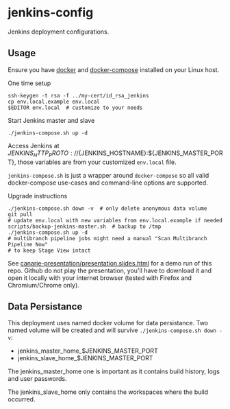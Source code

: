 # jenkins-config
Jenkins deployment configurations.

## Usage

Ensure you have [docker](https://www.docker.com/) and
[docker-compose](https://docs.docker.com/compose/) installed on your Linux
host.

One time setup
```
ssh-keygen -t rsa -f ../my-cert/id_rsa_jenkins
cp env.local.example env.local
$EDITOR env.local  # customize to your needs
```

Start Jenkins master and slave
```
./jenkins-compose.sh up -d
```

Access Jenkins at
${JENKINS_HTTP_PROTO}://${JENKINS_HOSTNAME}:${JENKINS_MASTER_PORT},
those variables are from your customized `env.local` file.

`jenkins-compose.sh` is just a wrapper around `docker-compose` so all valid
docker-compose use-cases and command-line options are supported.

Upgrade instructions
```shell
./jenkins-compose.sh down -v  # only delete anonymous data volume
git pull
# update env.local with new variables from env.local.example if needed
scripts/backup-jenkins-master.sh  # backup to /tmp
./jenkins-compose.sh up -d
# multibranch pipeline jobs might need a manual "Scan Multibranch Pipeline Now"
# to keep Stage View intact
```

See
[canarie-presentation/presentation.slides.html](canarie-presentation/presentation.slides.html)
for a demo run of this repo.  Github do not play the presentation, you'll have
to download it and open it locally with your internet browser (tested with
Firefox and Chromium/Chrome only).


## Data Persistance

This deployment uses named docker volume for data persistance.  Two named
volume will be created and will survive `./jenkins-compose.sh down -v`:

* jenkins_master_home_$JENKINS_MASTER_PORT
* jenkins_slave_home_$JENKINS_MASTER_PORT

The jenkins_master_home one is important as it contains build history, logs and
user passwords.

The jenkins_slave_home only contains the workspaces where the build occurred.

